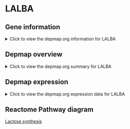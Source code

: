 <h1>LALBA</h1>

<h2>Gene information</h2>
<details>
  <summary>Click to view the depmap.org information for LALBA</summary>
  <iframe src="https://depmap.org/portal/gene/LALBA?tab=about" style="border:none;width:100%;height:800px"></iframe>
</details>

<h2>Depmap overview</h2>
<details>
  <summary>Click to view the depmap.org summary for LALBA</summary>
  <iframe src="https://depmap.org/portal/gene/LALBA?tab=overview" style="border:none;width:100%;height:800px"></iframe>
</details>

<h2>Depmap expression</h2>
<details>
  <summary>Click to view the depmap.org expression data for LALBA</summary>
  <iframe src="https://depmap.org/portal/gene/LALBA?tab=characterization" style="border:none;width:100%;height:800px"></iframe>
</details>



<h2>Reactome Pathway diagram</h2>
<a href="https://reactome.org/PathwayBrowser/#/R-HSA-5653890" target="_BLANK">Lactose synthesis</a>



